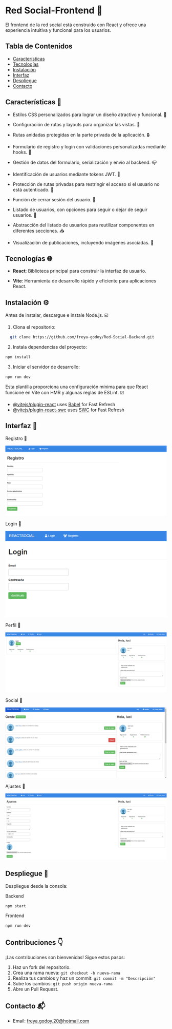 # Red Social-Frontend 👥

El frontend de la red social está construido con React y ofrece una experiencia intuitiva y funcional para los usuarios.

## Tabla de Contenidos

- [Características](#caracteristicas)
- [Tecnologías](#tecnologias)
- [Instalación](#instalacion)
- [Interfaz](#interfaz)
- [Despliegue](#despliegue)
- [Contacto](#contacto)

## Características 💬 <a id="caracteristicas"></a>

- Estilos CSS personalizados para lograr un diseño atractivo y funcional. 📲

- Configuración de rutas y layouts para organizar las vistas. 📰

- Rutas anidadas protegidas en la parte privada de la aplicación. 🔒

- Formulario de registro y login con validaciones personalizadas mediante hooks. 📄

- Gestión de datos del formulario, serialización y envío al backend. 📪

- Identificación de usuarios mediante tokens JWT. 👥

- Protección de rutas privadas para restringir el acceso si el usuario no está autenticado. 🔐

- Función de cerrar sesión del usuario. 💁

- Listado de usuarios, con opciones para seguir o dejar de seguir usuarios. 🔁

- Abstracción del listado de usuarios para reutilizar componentes en diferentes secciones. 📥

- Visualización de publicaciones, incluyendo imágenes asociadas. 📰

## Tecnologías 🌐 <a id="tecnologias"></a>

- **React**: Biblioteca principal para construir la interfaz de usuario.

- **Vite**: Herramienta de desarrollo rápido y eficiente para aplicaciones React.

## Instalación ⚙️ <a id="instalacion"></a>

Antes de instalar, descargue e instale Node.js. ☑️

1. Clona el repositorio:

```bash
  git clone https://github.com/freya-godoy/Red-Social-Backend.git
```

2. Instala dependencias del proyecto:

```sh
npm install
```

3. Iniciar el servidor de desarrollo:

```sh
npm run dev
```

Esta plantilla proporciona una configuración mínima para que React funcione en Vite con HMR y algunas reglas de ESLint. ☑️

- [@vitejs/plugin-react](https://github.com/vitejs/vite-plugin-react/blob/main/packages/plugin-react/README.md) uses [Babel](https://babeljs.io/) for Fast Refresh
- [@vitejs/plugin-react-swc](https://github.com/vitejs/vite-plugin-react-swc) uses [SWC](https://swc.rs/) for Fast Refresh

## Interfaz 📲 <a id="interfaz"></a>

Registro 📁

![Pantalla de inicio](./imagenes-para-readme/muestra-registro-red-social.png)

Login 👤

![Pantalla de inicio](./imagenes-para-readme/muestra-login-red-social.png)

Perfil 👩

![Pantalla de inicio](./imagenes-para-readme/perfil.png)

Social 💬

![Pantalla de inicio](./imagenes-para-readme/muestra-de-ruta-gente-red-social.png)

Ajustes 🔧

![Pantalla de inicio](./imagenes-para-readme/muestra-ajustes-red-social.png)

## Despliegue 📂 <a id="despliegue"></a>

Despliegue desde la consola:

Backend

```sh
npm start
```

Frontend

```sh
npm run dev
```

## Contribuciones 👇

¡Las contribuciones son bienvenidas! Sigue estos pasos:

1. Haz un fork del repositorio.
2. Crea una rama nueva: `git checkout -b nueva-rama`
3. Realiza tus cambios y haz un commit: `git commit -m "Descripción"`
4. Sube los cambios: `git push origin nueva-rama`
5. Abre un Pull Request.

## Contacto 📬 <a id="contacto"></a>

- Email: freya.godoy.20@hotmail.com
